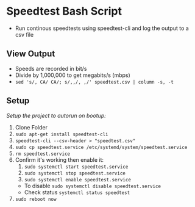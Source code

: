 # Speedtest Bash Script 
- Run continous speedtests using speedtest-cli and log the output to a csv file

## View Output
- Speeds are recorded in bit/s
- Divide by 1,000,000 to get megabits/s (mbps)
- `sed 's/, CA/ CA/; s/,,/, ,/' speedtest.csv | column -s, -t`


## Setup
*Setup the project to autorun on bootup:*
1. Clone Folder
2. `sudo apt-get install speedtest-cli`
3. `speedtest-cli --csv-header > "speedtest.csv"`
4. `sudo cp speedtest.service /etc/systemd/system/speedtest.service`
5. `rm speedtest.service`
6. Confirm it's working then enable it:
    1. `sudo systemctl start speedtest.service`
    2. `sudo systemctl stop speedtest.service`
    3. `sudo systemctl enable speedtest.service`
    - To disable `sudo systemctl disable speedtest.service`
    - Check status `systemctl status speedtest`
7. `sudo reboot now`
